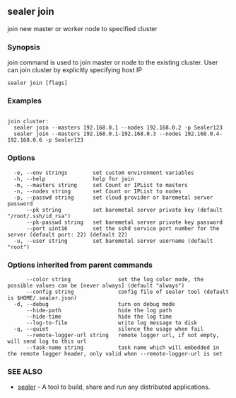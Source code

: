 ## sealer join

join new master or worker node to specified cluster

### Synopsis

join command is used to join master or node to the existing cluster.
User can join cluster by explicitly specifying host IP

```
sealer join [flags]
```

### Examples

```

join cluster:
  sealer join --masters 192.168.0.1 --nodes 192.168.0.2 -p Sealer123
  sealer join --masters 192.168.0.1-192.168.0.3 --nodes 192.168.0.4-192.168.0.6 -p Sealer123

```

### Options

```
  -e, --env strings        set custom environment variables
  -h, --help               help for join
  -m, --masters string     set Count or IPList to masters
  -n, --nodes string       set Count or IPList to nodes
  -p, --passwd string      set cloud provider or baremetal server password
      --pk string          set baremetal server private key (default "/root/.ssh/id_rsa")
      --pk-passwd string   set baremetal server private key password
      --port uint16        set the sshd service port number for the server (default port: 22) (default 22)
  -u, --user string        set baremetal server username (default "root")
```

### Options inherited from parent commands

```
      --color string               set the log color mode, the possible values can be [never always] (default "always")
      --config string              config file of sealer tool (default is $HOME/.sealer.json)
  -d, --debug                      turn on debug mode
      --hide-path                  hide the log path
      --hide-time                  hide the log time
      --log-to-file                write log message to disk
  -q, --quiet                      silence the usage when fail
      --remote-logger-url string   remote logger url, if not empty, will send log to this url
      --task-name string           task name which will embedded in the remote logger header, only valid when --remote-logger-url is set
```

### SEE ALSO

* [sealer](../sealer.md)	 - A tool to build, share and run any distributed applications.

